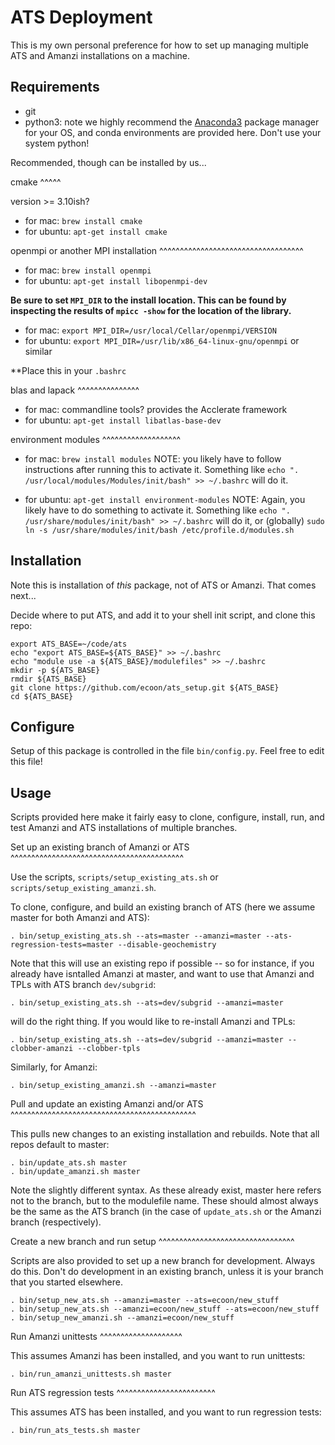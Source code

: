 ATS Deployment
==============

This is my own personal preference for how to set up managing multiple
ATS and Amanzi installations on a machine.

Requirements
------------

* git
* python3: note we highly recommend the
  [Anaconda3](https://www.anaconda.com/products/individual) package
  manager for your OS, and conda environments are provided here.
  Don't use your system python!

Recommended, though can be installed by us...

cmake
^^^^^

version >= 3.10ish?

* for mac: `brew install cmake`
* for ubuntu: `apt-get install cmake`

openmpi or another MPI installation
^^^^^^^^^^^^^^^^^^^^^^^^^^^^^^^^^^^

* for mac: `brew install openmpi`
* for ubuntu: `apt-get install libopenmpi-dev`

**Be sure to set `MPI_DIR` to the install location.  This can be found by inspecting the results of `mpicc -show` for the location of the library.**

* for mac: `export MPI_DIR=/usr/local/Cellar/openmpi/VERSION`
* for ubuntu: `export MPI_DIR=/usr/lib/x86_64-linux-gnu/openmpi` or similar

**Place this in your `.bashrc`

blas and lapack
^^^^^^^^^^^^^^^

* for mac: commandline tools? provides the Acclerate framework
* for ubuntu: `apt-get install libatlas-base-dev`
  
environment modules
^^^^^^^^^^^^^^^^^^^

* for mac: `brew install modules`  NOTE: you likely have to follow instructions after running this to activate it.  Something like `echo ". /usr/local/modules/Modules/init/bash" >> ~/.bashrc` will do it.

* for ubuntu: `apt-get install environment-modules`  NOTE: Again, you likely have to do something to activate it.  Something like `echo ". /usr/share/modules/init/bash" >> ~/.bashrc` will do it, or (globally) `sudo ln -s /usr/share/modules/init/bash /etc/profile.d/modules.sh`


Installation
------------

Note this is installation of _this_ package, not of ATS or Amanzi.  That comes next...

Decide where to put ATS, and add it to your shell init script, and clone this repo:

    export ATS_BASE=~/code/ats
    echo "export ATS_BASE=${ATS_BASE}" >> ~/.bashrc
    echo "module use -a ${ATS_BASE}/modulefiles" >> ~/.bashrc
    mkdir -p ${ATS_BASE}
    rmdir ${ATS_BASE}
    git clone https://github.com/ecoon/ats_setup.git ${ATS_BASE}
    cd ${ATS_BASE}

Configure
---------

Setup of this package is controlled in the file `bin/config.py`.  Feel free to edit this file!


Usage
-----

Scripts provided here make it fairly easy to clone, configure, install, run, and test Amanzi and ATS installations of multiple branches.


Set up an existing branch of Amanzi or ATS
^^^^^^^^^^^^^^^^^^^^^^^^^^^^^^^^^^^^^^^^^^

Use the scripts, `scripts/setup_existing_ats.sh` or `scripts/setup_existing_amanzi.sh`.


To clone, configure, and build an existing branch of ATS (here we assume master for both Amanzi and ATS):

    . bin/setup_existing_ats.sh --ats=master --amanzi=master --ats-regression-tests=master --disable-geochemistry

Note that this will use an existing repo if possible -- so for instance, if you already have isntalled Amanzi at master, and want to use that Amanzi and TPLs with ATS branch `dev/subgrid`:

    . bin/setup_existing_ats.sh --ats=dev/subgrid --amanzi=master

will do the right thing.  If you would like to re-install Amanzi and TPLs:

    . bin/setup_existing_ats.sh --ats=dev/subgrid --amanzi=master --clobber-amanzi --clobber-tpls

Similarly, for Amanzi:

    . bin/setup_existing_amanzi.sh --amanzi=master


Pull and update an existing Amanzi and/or ATS
^^^^^^^^^^^^^^^^^^^^^^^^^^^^^^^^^^^^^^^^^^^^^

This pulls new changes to an existing installation and rebuilds.  Note that all repos default to master:

    . bin/update_ats.sh master
    . bin/update_amanzi.sh master

Note the slightly different syntax.  As these already exist, master here refers not to the branch, but to the modulefile name.  These should almost always be the same as the ATS branch (in the case of `update_ats.sh` or the Amanzi branch (respectively).


Create a new branch and run setup
^^^^^^^^^^^^^^^^^^^^^^^^^^^^^^^^^

Scripts are also provided to set up a new branch for development.  Always do this.  Don't do development in an existing branch, unless it is your branch that you started elsewhere.

    . bin/setup_new_ats.sh --amanzi=master --ats=ecoon/new_stuff
    . bin/setup_new_ats.sh --amanzi=ecoon/new_stuff --ats=ecoon/new_stuff
    . bin/setup_new_amanzi.sh --amanzi=ecoon/new_stuff



Run Amanzi unittests
^^^^^^^^^^^^^^^^^^^^

This assumes Amanzi has been installed, and you want to run unittests:

    . bin/run_amanzi_unittests.sh master


Run ATS regression tests
^^^^^^^^^^^^^^^^^^^^^^^^

This assumes ATS has been installed, and you want to run regression tests:

    . bin/run_ats_tests.sh master

